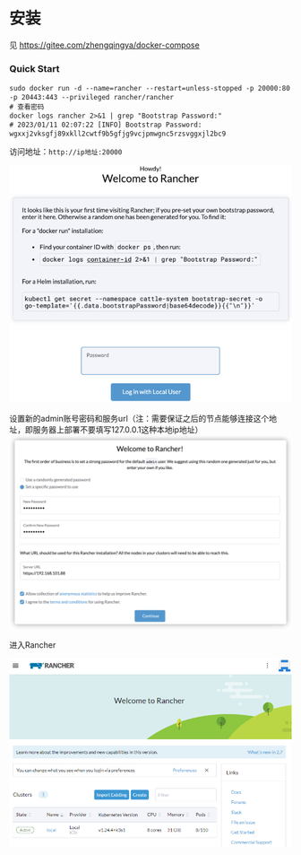 # 安装

见 https://gitee.com/zhengqingya/docker-compose

### Quick Start

```shell
sudo docker run -d --name=rancher --restart=unless-stopped -p 20000:80 -p 20443:443 --privileged rancher/rancher
# 查看密码
docker logs rancher 2>&1 | grep "Bootstrap Password:"
# 2023/01/11 02:07:22 [INFO] Bootstrap Password: wgxxj2vksgfj89xkll2cwtf9b5gfjg9vcjpmwgnc5rzsvggxjl2bc9
```

访问地址：`http://ip地址:20000`

![img.png](images/rancher-install-01.png)

设置新的admin账号密码和服务url（注：需要保证之后的节点能够连接这个地址，即服务器上部署不要填写127.0.0.1这种本地ip地址）
![img.png](images/rancher-install-02.png)

进入Rancher

![img_1.png](images/rancher-install-03.png)

